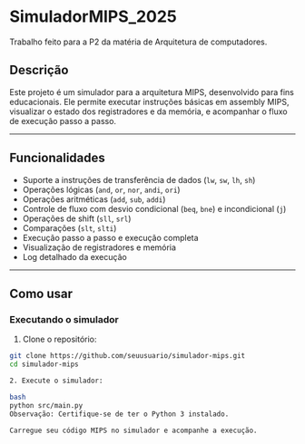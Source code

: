 # SimuladorMIPS_2025
Trabalho feito para a P2 da matéria de Arquitetura de computadores.

## Descrição

Este projeto é um simulador para a arquitetura MIPS, desenvolvido para fins educacionais. Ele permite executar instruções básicas em assembly MIPS, visualizar o estado dos registradores e da memória, e acompanhar o fluxo de execução passo a passo.

---

## Funcionalidades

- Suporte a instruções de transferência de dados (`lw`, `sw`, `lh`, `sh`)
- Operações lógicas (`and`, `or`, `nor`, `andi`, `ori`)
- Operações aritméticas (`add`, `sub`, `addi`)
- Controle de fluxo com desvio condicional (`beq`, `bne`) e incondicional (`j`)
- Operações de shift (`sll`, `srl`)
- Comparações (`slt`, `slti`)
- Execução passo a passo e execução completa
- Visualização de registradores e memória
- Log detalhado da execução

---

## Como usar

### Executando o simulador

1. Clone o repositório:

```bash
git clone https://github.com/seuusuario/simulador-mips.git
cd simulador-mips

2. Execute o simulador:

bash
python src/main.py
Observação: Certifique-se de ter o Python 3 instalado.

Carregue seu código MIPS no simulador e acompanhe a execução.

